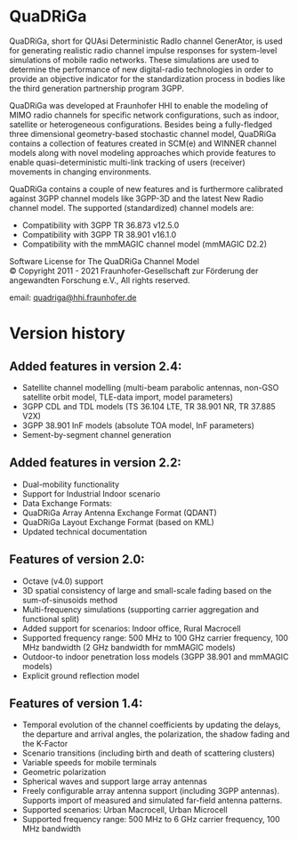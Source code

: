 # QuaDRiGa
QuaDRiGa, short for QUAsi Deterministic RadIo channel GenerAtor, is used for generating realistic radio channel impulse responses for system-level simulations of mobile radio networks. These simulations are used to determine the performance of new digital-radio technologies in order to provide an objective indicator for the standardization process in bodies like the third generation partnership program 3GPP.

QuaDRiGa was developed at Fraunhofer HHI to enable the modeling of MIMO radio channels for specific network configurations, such as indoor, satellite or heterogeneous configurations. Besides being a fully-fledged three dimensional geometry-based stochastic channel model, QuaDRiGa contains a collection of features created in SCM(e) and WINNER channel models along with novel modeling approaches which provide features to enable quasi-deterministic multi-link tracking of users (receiver) movements in changing environments.

QuaDRiGa contains a couple of new features and is furthermore calibrated against 3GPP channel models like 3GPP-3D and the latest New Radio channel model. The supported (standardized) channel models are:

* Compatibility with 3GPP TR 36.873 v12.5.0
* Compatibility with 3GPP TR 38.901 v16.1.0
* Compatibility with the mmMAGIC channel model (mmMAGIC D2.2)

Software License for The QuaDRiGa Channel Model  
© Copyright 2011 - 2021 Fraunhofer-Gesellschaft zur Förderung der angewandten Forschung e.V., All rights reserved.

email: quadriga@hhi.fraunhofer.de

# Version history
## Added features in version 2.4:

* Satellite channel modelling (multi-beam parabolic antennas, non-GSO satellite orbit model, TLE-data import, model parameters)
* 3GPP CDL and TDL models (TS 36.104 LTE, TR 38.901 NR, TR 37.885 V2X)
* 3GPP 38.901 InF models (absolute TOA model, InF parameters)
* Sement-by-segment channel generation

## Added features in version 2.2:

* Dual-mobility functionality
* Support for Industrial Indoor scenario
* Data Exchange Formats:
* QuaDRiGa Array Antenna Exchange Format (QDANT)
* QuaDRiGa Layout Exchange Format (based on KML)
* Updated technical documentation

## Features of version 2.0:

* Octave (v4.0) support
* 3D spatial consistency of large and small-scale fading based on the sum-of-sinusoids method
* Multi-frequency simulations (supporting carrier aggregation and functional split)
* Added support for scenarios: Indoor office, Rural Macrocell
* Supported frequency range: 500 MHz to 100 GHz carrier frequency, 100 MHz bandwidth  (2 GHz bandwidth for mmMAGIC models)
* Outdoor-to indoor penetration loss models (3GPP 38.901 and mmMAGIC models)
* Explicit ground reflection model

## Features of  version 1.4:

* Temporal evolution of the channel coefficients by updating the delays, the departure and arrival angles, the polarization, the shadow fading and the K-Factor
* Scenario transitions (including birth and death of scattering clusters)
* Variable speeds for mobile terminals
* Geometric polarization
* Spherical waves and support large array antennas
* Freely configurable array antenna support (including 3GPP antennas). Supports import of measured and simulated far-field antenna patterns.
* Supported scenarios: Urban Macrocell, Urban Microcell
* Supported frequency range: 500 MHz to 6 GHz carrier frequency, 100 MHz bandwidth
